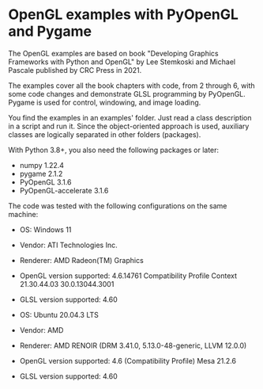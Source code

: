 # OpenGL examples with PyOpenGL and Pygame
The OpenGL examples are based on book "Developing Graphics Frameworks with Python and OpenGL" by Lee Stemkoski and Michael Pascale published by CRC Press in 2021. 

The examples cover all the book chapters with code, from 2 through 6, with some code changes and demonstrate GLSL programming by PyOpenGL. Pygame is used for control, windowing, and image loading.

You find the examples in an examples' folder. Just read a class description in a script and run it. Since the object-oriented approach is used, auxiliary classes are logically separated in other folders (packages).

With Python 3.8+, you also need the following packages or later:
- numpy 1.22.4
- pygame 2.1.2
- PyOpenGL 3.1.6
- PyOpenGL-accelerate 3.1.6

The code was tested with the following configurations on the same machine:

- OS: Windows 11
- Vendor: ATI Technologies Inc.
- Renderer: AMD Radeon(TM) Graphics
- OpenGL version supported: 4.6.14761 Compatibility Profile Context 21.30.44.03 30.0.13044.3001
- GLSL version supported: 4.60



- OS: Ubuntu 20.04.3 LTS
- Vendor: AMD
- Renderer: AMD RENOIR (DRM 3.41.0, 5.13.0-48-generic, LLVM 12.0.0)
- OpenGL version supported: 4.6 (Compatibility Profile) Mesa 21.2.6
- GLSL version supported: 4.60

